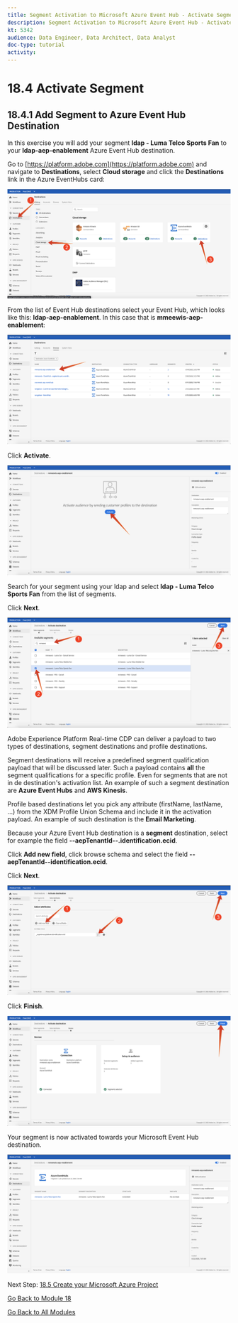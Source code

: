 ```yaml
---
title: Segment Activation to Microsoft Azure Event Hub - Activate Segment
description: Segment Activation to Microsoft Azure Event Hub - Activate Segment
kt: 5342
audience: Data Engineer, Data Architect, Data Analyst
doc-type: tutorial
activity: 
---
```


# 18.4 Activate Segment

## 18.4.1 Add Segment to Azure Event Hub Destination

In this exercise you will add your segment **ldap - Luma Telco Sports Fan** to your **ldap-aep-enablement** Azure Event Hub destination.

Go to [https://platform.adobe.com](https://platform.adobe.com) and navigate to **Destinations**, select **Cloud storage** and click the **Destinations** link in the Azure EventHubs card:

![5-01-select-destination.png](./images/5-01-select-destination.png)

From the list of Event Hub destinations select your Event Hub, which looks like this: **ldap-aep-enablement**. In this case that is **mmeewis-aep-enablement**:

![5-02-select-event-hub.png](./images/5-02-select-event-hub.png)

Click **Activate**.

![5-03-destination-activate.png](./images/5-03-destination-activate.png)

Search for your segment using your ldap and select **ldap - Luma Telco Sports Fan** from the list of segments.

Click **Next**.

![5-04-select-segment.png](./images/5-04-select-segment.png)

Adobe Experience Platform Real-time CDP can deliver a payload to two types of destinations, segment destinations and profile destinations.

Segment destinations will receive a predefined segment qualification payload that will be discussed later. Such a payload contains **all** the segment qualifications for a specific profile. Even for segments that are not in de destination's activation list. An example of such a segment destination are **Azure Event Hubs** and **AWS Kinesis**.

Profile based destinations let you pick any attribute (firstName, lastName, ...) from the XDM Profile Union Schema and include it in the activation payload. An example of such destination is the **Email Marketing**.

Because your Azure Event Hub destination is a **segment** destination, select for example the field **--aepTenantId--.identification.ecid**. 

Click **Add new field**, click browse schema and select the field **--aepTenantId--identification.ecid**.

Click **Next**.

![5-05-select-attributes.png](./images/5-05-select-attributes.png)

Click **Finish**.

![5-06-destination-finish.png](./images/5-06-destination-finish.png)

Your segment is now activated towards your Microsoft Event Hub destination.

![5-07-destination-segment-added.png](./images/5-07-destination-segment-added.png)

Next Step: [18.5 Create your Microsoft Azure Project](./ex5.md)

[Go Back to Module 18](./segment-activation-microsoft-azure-eventhub.md)

[Go Back to All Modules](./../../overview.md)